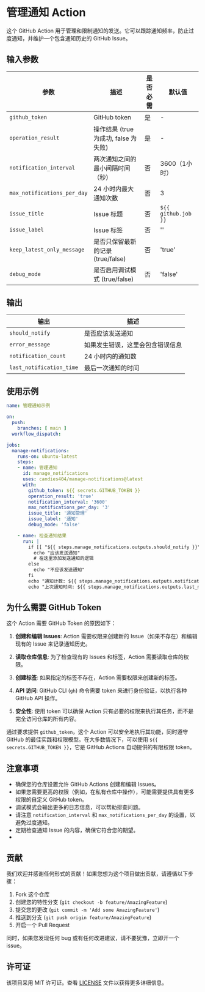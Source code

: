 # 管理通知 Action

这个 GitHub Action 用于管理和限制通知的发送。它可以跟踪通知频率，防止过度通知，并维护一个包含通知历史的 GitHub Issue。

## 输入参数

| 参数                        | 描述                                 | 是否必需 | 默认值              |
| --------------------------- | ------------------------------------ | -------- | ------------------- |
| `github_token`              | GitHub token                         | 是       | -                   |
| `operation_result`          | 操作结果 (true 为成功, false 为失败) | 是       | -                   |
| `notification_interval`     | 两次通知之间的最小间隔时间（秒）     | 否       | 3600（1小时）       |
| `max_notifications_per_day` | 24 小时内最大通知次数                | 否       | 3                   |
| `issue_title`               | Issue 标题                           | 否       | `${{ github.job }}` |
| `issue_label`               | Issue 标签                           | 否       | ''                  |
| `keep_latest_only_message`  | 是否只保留最新的记录 (true/false)    | 否       | 'true'              |
| `debug_mode`                | 是否启用调试模式 (true/false)        | 否       | 'false'             |

## 输出

| 输出                     | 描述                             |
| ------------------------ | -------------------------------- |
| `should_notify`          | 是否应该发送通知                 |
| `error_message`          | 如果发生错误，这里会包含错误信息 |
| `notification_count`     | 24 小时内的通知数                |
| `last_notification_time` | 最后一次通知的时间               |

## 使用示例

```yaml
name: 管理通知示例

on:
  push:
    branches: [ main ]
  workflow_dispatch:

jobs:
  manage-notifications:
    runs-on: ubuntu-latest
    steps:
    - name: 管理通知
      id: manage_notifications
      uses: candies404/manage-notifications@latest
      with:
        github_token: ${{ secrets.GITHUB_TOKEN }}
        operation_result: 'true'
        notification_interval: '3600'
        max_notifications_per_day: '3'
        issue_title: '通知管理'
        issue_label: '通知'
        debug_mode: 'false'

    - name: 检查通知结果
      run: |
        if [[ "${{ steps.manage_notifications.outputs.should_notify }}" == "true" ]]; then
          echo "应该发送通知"
          # 在这里添加发送通知的逻辑
        else
          echo "不应该发送通知"
        fi
        echo "通知计数: ${{ steps.manage_notifications.outputs.notification_count }}"
        echo "上次通知时间: ${{ steps.manage_notifications.outputs.last_notification_time }}"
```

## 为什么需要 GitHub Token

这个 Action 需要 GitHub Token 的原因如下：

1. **创建和编辑 Issues**: Action 需要权限来创建新的 Issue（如果不存在）和编辑现有的 Issue 来记录通知历史。

2. **读取仓库信息**: 为了检查现有的 Issues 和标签，Action 需要读取仓库的权限。

3. **创建标签**: 如果指定的标签不存在，Action 需要权限来创建新的标签。

4. **API 访问**: GitHub CLI (`gh`) 命令需要 token 来进行身份验证，以执行各种 GitHub API 操作。

5. **安全性**: 使用 token 可以确保 Action 只有必要的权限来执行其任务，而不是完全访问仓库的所有内容。

通过要求提供 `github_token`，这个 Action 可以安全地执行其功能，同时遵守 GitHub 的最佳实践和权限模型。在大多数情况下，可以使用 `${{ secrets.GITHUB_TOKEN }}`，它是 GitHub Actions 自动提供的有限权限 token。

## 注意事项

- 确保您的仓库设置允许 GitHub Actions 创建和编辑 Issues。
- 如果您需要更高的权限（例如，在私有仓库中操作），可能需要提供具有更多权限的自定义 GitHub token。
- 调试模式会输出更多的日志信息，可以帮助排查问题。
- 请注意 `notification_interval` 和 `max_notifications_per_day` 的设置，以避免过度通知。
- 定期检查通知 Issue 的内容，确保它符合您的期望。
- 

## 贡献

我们欢迎并感谢任何形式的贡献！如果您想为这个项目做出贡献，请遵循以下步骤：

1. Fork 这个仓库
2. 创建您的特性分支 (`git checkout -b feature/AmazingFeature`)
3. 提交您的更改 (`git commit -m 'Add some AmazingFeature'`)
4. 推送到分支 (`git push origin feature/AmazingFeature`)
5. 开启一个 Pull Request

同时，如果您发现任何 bug 或有任何改进建议，请不要犹豫，立即开一个 issue。

## 许可证

该项目采用 MIT 许可证。查看 [LICENSE](./LICENSE) 文件以获得更多详细信息。
